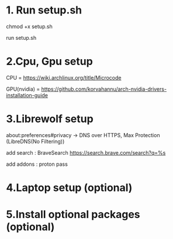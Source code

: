 # 1. Run setup.sh
chmod +x setup.sh

run setup.sh

# 2.Cpu, Gpu setup
CPU = https://wiki.archlinux.org/title/Microcode

GPU(nvidia) = https://github.com/korvahannu/arch-nvidia-drivers-installation-guide

# 3.Librewolf setup
about:preferences#privacy -> DNS over HTTPS, Max Protection (LibreDNS(No Filtering))

add search : BraveSearch https://search.brave.com/search?q=%s

add addons : proton pass

# 4.Laptop setup (optional)

# 5.Install optional packages (optional)
